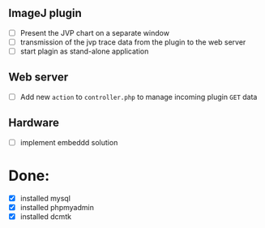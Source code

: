 ## ImageJ plugin
- [ ] Present the JVP chart on a separate window
- [ ] transmission of the jvp trace data from the plugin to the web server
- [ ] start plagin as stand-alone application
## Web server
- [ ] Add new `action` to `controller.php` to manage incoming plugin `GET` data
## Hardware
- [ ] implement embeddd solution

# Done:
-[x] installed mysql
-[x] installed phpmyadmin
-[x] installed dcmtk
